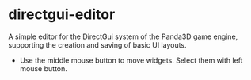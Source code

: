 # directgui-editor
A simple editor for the DirectGui system of the Panda3D game engine, supporting the creation and saving of basic UI layouts.

- Use the middle mouse button to move widgets. Select them with left mouse button.

